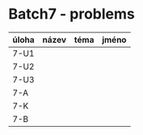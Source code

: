 # Batch7 - problems

| úloha | název | téma | jméno |
|-------|-------|------|-------|
| 7-U1  |       |      |       |
| 7-U2  |       |      |       |
| 7-U3  |       |      |       |
| 7-A   |       |      |       |
| 7-K   |       |      |       |
| 7-B   |       |      |       |
